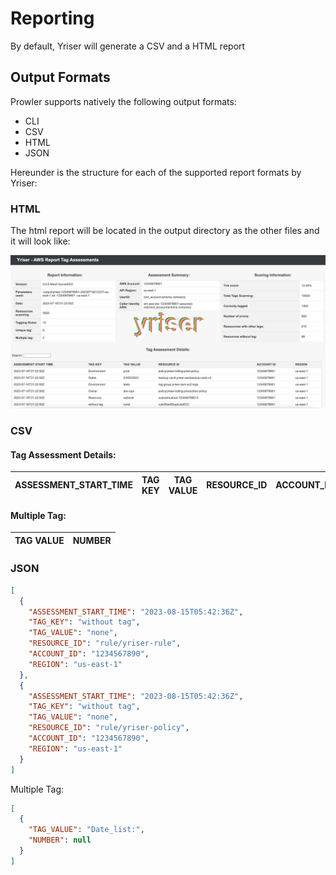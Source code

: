 # Reporting

By default, Yriser will generate a CSV and a HTML report

## Output Formats

Prowler supports natively the following output formats:

- CLI
- CSV
- HTML
- JSON

Hereunder is the structure for each of the supported report formats by Yriser:

### HTML

The html report will be located in the output directory as the other files and it will look like:

![Report output HTML](img/output-html.png)

### CSV

#### Tag Assessment Details:

| ASSESSMENT_START_TIME	| TAG KEY | TAG VALUE | RESOURCE_ID | ACCOUNT_ID | REGION | 
| --------------------- | ------  | ----------| ----------- | ---------- | ------ |

#### Multiple Tag:

| TAG VALUE	| NUMBER |
| ----------| ------ |

### JSON


``` json
[
  {
    "ASSESSMENT_START_TIME": "2023-08-15T05:42:36Z",
    "TAG_KEY": "without tag",
    "TAG_VALUE": "none",
    "RESOURCE_ID": "rule/yriser-rule",
    "ACCOUNT_ID": "1234567890",
    "REGION": "us-east-1"
  },
  {
    "ASSESSMENT_START_TIME": "2023-08-15T05:42:36Z",
    "TAG_KEY": "without tag",
    "TAG_VALUE": "none",
    "RESOURCE_ID": "rule/yriser-policy",
    "ACCOUNT_ID": "1234567890",
    "REGION": "us-east-1"
  }
]
```

Multiple Tag:

``` json
[
  {
    "TAG_VALUE": "Date_list:",
    "NUMBER": null
  }
]
```
